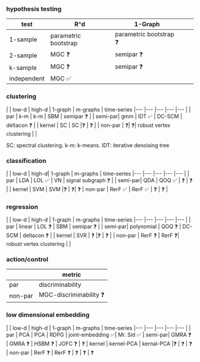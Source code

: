 ### hypothesis testing

| test    	  | R^d  	              | 1-Graph  	|   	|   	|
|---	        |---	                |---	|---	|---	|
| 1-sample  	| parametric bootstrap| parametric bootstrap :question:  	|   	|   	|
| 2-sample  	| MGC :question:| semipar :question: 	|   	|   	|
| k-sample  	| MGC :question:| semipar :question:  	|   	|   	|
| independent | MGC :white_check_mark:  |   	|   	|   	|



### clustering

|   	    | low-d     | high-d    | 1-graph   | m-graphs | time-series
|---	    |---	      |---	      |---	      |---	    | 
| par  	  | k-m  	    | k-m 	    | SBM  	    | semipar :question:  	| 
| semi-par| gmm  	    | IDT :white_check_mark: 	    | DC-SCM    |  deltacon :question: 	| 
| kernel  | SC  	    | SC  	    |:question: | :question:            |
| non-par | :question:| :question:| robust vertex clustering |   	    | 


SC: spectral clustering. k-m: k-means. IDT: iterative denoising tree

### classification

|   	    | low-d     | high-d| 1-graph   | m-graphs | time-series
|---	    |---	      |---	  |---	      |---	    | 
| par  	  | LDA  	    | LOL :white_check_mark:	| VN  	    | signal subgraph :question:  	| 
| semi-par| QDA  	    | QOQ :white_check_mark:	| :question:    |   :question: 	    | 
| kernel  | SVM  	    | SVM  	|:question: | :question:| :question:
| non-par | RerF :white_check_mark:     | RerF :white_check_mark: |  :question: 	      | :question:  	    | 


### regression

|   	    | low-d           | high-d    | 1-graph   | m-graphs | time-series
|---	    |---	            |---	      |---	      |---	    | 
| par  	  | linear   	      | LOL :question: 	    | SBM  	    | semipar :question:  	| 
| semi-par| polynomial  	  | QOQ :question: 	    | DC-SCM    |  deltacon :question: 	| 
| kernel  | SVR  	          | :question:  	    |:question: | :question:            |
| non-par | RerF :question: | RerF :question:| robust vertex clustering |   	    | 


### action/control

|     | metric |
|---  |--- |
| par | discriminability |
non-par | MGC-discriminability :question: |

### low dimensional embedding

|   	    | low-d           | high-d          | 1-graph         | m-graphs                          | time-series
|---	    |---	            |---	            |---	            |---	                              | 
| par    	| PCA             | PCA 	          | RDPG  	        | joint-embedding :white_check_mark:| Mr. Sid :white_check_mark: 
| semi-par| GMRA :question: | GMRA :question: | HSBM :question: | JOFC :question: 	| :question:
| kernel  | kernel-PCA      | kernal-PCA  	  |:question:       | :question:        | :question:
| non-par | RerF :question: | RerF :question: | :question:      | :question:  	    | :question:
